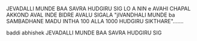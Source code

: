  JEVADALLI MUNDE BAA SAVRA HUDGIRU SIG 
LO A NIN e AVAHI CHAPAL  AKKOND AVAL INDE BIDRE AVALU SIGALA 
"jIVANDHALI MUNDE ba SAMBADHANE MADU INTHA 100 ALLA 1000 HUDGIRU SIKTHARE".......

baddi abhishek JEVADALLI MUNDE BAA SAVRA HUDGIRU SIG 

